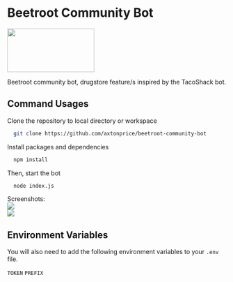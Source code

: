 
# Beetroot Community Bot

<img width="200" height= "100" src="https://cdn.discordapp.com/attachments/954596313197080586/955212383561867274/repository-open-graph-template.png">

Beetroot community bot, drugstore feature/s inspired by the TacoShack bot.
## Command Usages

Clone the repository to local directory or workspace
```bash
  git clone https://github.com/axtonprice/beetroot-community-bot
```
Install packages and dependencies
```bash
  npm install
```
Then, start the bot
```bash
  node index.js
```

Screenshots:
<br>
<img src="https://cdn.discordapp.com/attachments/954596313197080586/955207873720373329/0LS1XVnsd1.png"><br>
<img src="https://cdn.discordapp.com/attachments/954596313197080586/955207920126132234/3KT16m8lIF.png">


## Environment Variables

You will also need to add the following environment variables to your `.env` file.

`TOKEN`
`PREFIX`
